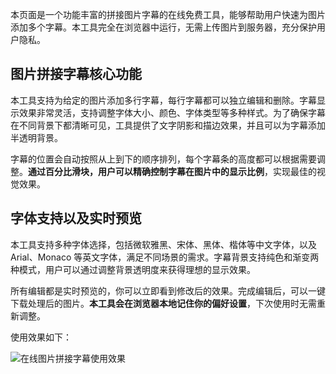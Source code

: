 本页面是一个功能丰富的拼接图片字幕的在线免费工具，能够帮助用户快速为图片添加多个字幕。本工具完全在浏览器中运行，无需上传图片到服务器，充分保护用户隐私。

## 图片拼接字幕核心功能

本工具支持为给定的图片添加多行字幕，每行字幕都可以独立编辑和删除。字幕显示效果非常灵活，支持调整字体大小、颜色、字体类型等多种样式。为了确保字幕在不同背景下都清晰可见，工具提供了文字阴影和描边效果，并且可以为字幕添加半透明背景。

字幕的位置会自动按照从上到下的顺序排列，每个字幕条的高度都可以根据需要调整。**通过百分比滑块，用户可以精确控制字幕在图片中的显示比例**，实现最佳的视觉效果。

## 字体支持以及实时预览

本工具支持多种字体选择，包括微软雅黑、宋体、黑体、楷体等中文字体，以及 Arial、Monaco 等英文字体，满足不同场景的需求。字幕背景支持纯色和渐变两种模式，用户可以通过调整背景透明度来获得理想的显示效果。

所有编辑都是实时预览的，你可以立即看到修改后的效果。完成编辑后，可以一键下载处理后的图片。**本工具会在浏览器本地记住你的偏好设置**，下次使用时无需重新调整。

使用效果如下：

![在线图片拼接字幕使用效果](https://games.programnotes.cn/20250115_ai_gallery_subtitles_demo.png)
